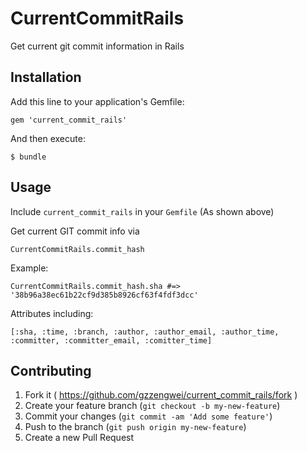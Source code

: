 # CurrentCommitRails

Get current git commit information in Rails

## Installation

Add this line to your application's Gemfile:

    gem 'current_commit_rails'

And then execute:

    $ bundle

## Usage

Include `current_commit_rails` in your `Gemfile` (As shown above)

Get current GIT commit info via

    CurrentCommitRails.commit_hash
Example:

    CurrentCommitRails.commit_hash.sha #=> '38b96a38ec61b22cf9d385b8926cf63f4fdf3dcc'
    
Attributes including:

    [:sha, :time, :branch, :author, :author_email, :author_time, :committer, :committer_email, :comitter_time]
    

## Contributing

1. Fork it ( https://github.com/gzzengwei/current_commit_rails/fork )
2. Create your feature branch (`git checkout -b my-new-feature`)
3. Commit your changes (`git commit -am 'Add some feature'`)
4. Push to the branch (`git push origin my-new-feature`)
5. Create a new Pull Request
